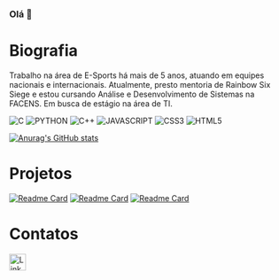 ### Olá 👋

# Biografia

Trabalho na área de E-Sports há mais de 5 anos, atuando em equipes nacionais e internacionais. Atualmente, presto mentoria de Rainbow Six Siege e estou cursando Análise e Desenvolvimento de Sistemas na FACENS. Em busca de estágio na área de TI.

![C](https://img.shields.io/badge/C-00599C?style=for-the-badge&logo=c&logoColor=white)
![PYTHON](https://img.shields.io/badge/Python-FFD43B?style=for-the-badge&logo=python&logoColor=blue)
![C++](https://img.shields.io/badge/C%2B%2B-00599C?style=for-the-badge&logo=c%2B%2B&logoColor=white)
![JAVASCRIPT](https://img.shields.io/badge/JavaScript-323330?style=for-the-badge&logo=javascript&logoColor=F7DF1E)
![CSS3](https://img.shields.io/badge/CSS3-1572B6?style=for-the-badge&logo=css3&logoColor=white)
![HTML5](https://img.shields.io/badge/HTML5-E34F26?style=for-the-badge&logo=html5&logoColor=white)

[![Anurag's GitHub stats](https://github-readme-stats.vercel.app/api?username=pedropzd&theme=dracula)](https://github.com/pedropzd)

# Projetos

[![Readme Card](https://github-readme-stats.vercel.app/api/pin/?username=pedropzd&repo=pedropzd.github.io&theme=dracula)](https://github.com/pedropzd/pedropzd.github.io)
[![Readme Card](https://github-readme-stats.vercel.app/api/pin/?username=pedropzd&repo=alurabook&theme=dracula)](https://github.com/pedropzd/alurabook)
[![Readme Card](https://github-readme-stats.vercel.app/api/pin/?username=pedropzd&repo=alura-plus&theme=dracula)](https://github.com/pedropzd/alura-plus)


# Contatos

[<img src='https://img.shields.io/badge/LinkedIn-0077B5?style=for-the-badge&logo=linkedin&logoColor=white' alt='Linkedin' height='30'>](https://www.linkedin.com/in/pzddr6/)
